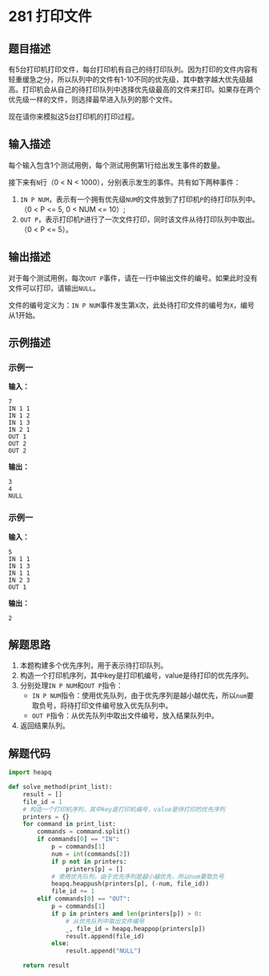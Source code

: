 # 281 打印文件

## 题目描述

有5台打印机打印文件，每台打印机有自己的待打印队列。因为打印的文件内容有轻重缓急之分，所以队列中的文件有1-10不同的优先级，其中数字越大优先级越高。打印机会从自己的待打印队列中选择优先级最高的文件来打印。如果存在两个优先级一样的文件，则选择最早进入队列的那个文件。

现在请你来模拟这5台打印机的打印过程。

## 输入描述

每个输入包含1个测试用例，每个测试用例第1行给出发生事件的数量。

接下来有`N`行（0 < N < 1000），分别表示发生的事件。共有如下两种事件：
1. `IN P NUM`，表示有一个拥有优先级`NUM`的文件放到了打印机`P`的待打印队列中。（0 < P <= 5, 0 < NUM <= 10）;
2. `OUT P`，表示打印机`P`进行了一次文件打印，同时该文件从待打印队列中取出。（0 < P <= 5）。

## 输出描述

对于每个测试用例，每次`OUT P`事件，请在一行中输出文件的编号。如果此时没有文件可以打印，请输出`NULL`。

文件的编号定义为：`IN P NUM`事件发生第`X`次，此处待打印文件的编号为`X`，编号从1开始。

## 示例描述

### 示例一

**输入：**
```
7
IN 1 1
IN 1 2
IN 1 3
IN 2 1
OUT 1
OUT 2
OUT 2
```

**输出：**
```
3
4
NULL
```

### 示例一

**输入：**
```
5
IN 1 1
IN 1 3
IN 1 1
IN 2 3
OUT 1
```

**输出：**
```
2
```

## 解题思路

1. 本题构建多个优先序列，用于表示待打印队列。
2. 构造一个打印机序列，其中key是打印机编号，value是待打印的优先序列。
3. 分别处理`IN P NUM`和`OUT P`指令：
    - `IN P NUM`指令：使用优先队列，由于优先序列是越小越优先，所以`num`要取负号，将待打印文件编号放入优先队列中。
    - `OUT P`指令：从优先队列中取出文件编号，放入结果队列中。
4. 返回结果队列。    

## 解题代码

```python
import heapq

def solve_method(print_list):
    result = []
    file_id = 1
    # 构造一个打印机序列，其中key是打印机编号，value是待打印的优先序列
    printers = {}
    for command in print_list:
        commands = command.split()
        if commands[0] == "IN":
            p = commands[1]
            num = int(commands[2])
            if p not in printers:
                printers[p] = []
            # 使用优先队列，由于优先序列是越小越优先，所以num要取负号
            heapq.heappush(printers[p], (-num, file_id))
            file_id += 1
        elif commands[0] == "OUT":
            p = commands[1]
            if p in printers and len(printers[p]) > 0:
                # 从优先队列中取出文件编号
                _, file_id = heapq.heappop(printers[p])
                result.append(file_id)
            else:
                result.append("NULL")

    return result
```
